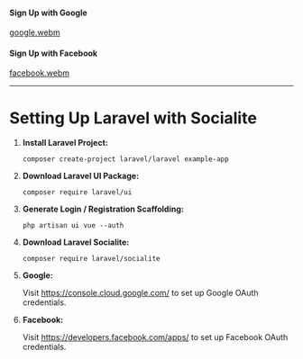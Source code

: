
#### Sign Up with Google
[google.webm](https://github.com/nahedshehata/socialSignUP/assets/109394234/a22e3583-9298-4844-ba85-4db91f843361)

#### Sign Up with Facebook
[facebook.webm](https://github.com/nahedshehata/socialSignUP/assets/109394234/ad7a2e1f-b043-490b-8c9d-905e5f77511a)

<hr>
<!DOCTYPE html>
<html>
<head>
    <title>Setting Up Laravel with Socialite</title>
</head>
<body>
    <h1>Setting Up Laravel with Socialite</h1>
    <ol>
        <li>
            <p><strong>Install Laravel Project:</strong></p>
            <pre><code>composer create-project laravel/laravel example-app</code></pre>
        </li>
        <li>
            <p><strong>Download Laravel UI Package:</strong></p>
            <pre><code>composer require laravel/ui</code></pre>
        </li>
        <li>
            <p><strong>Generate Login / Registration Scaffolding:</strong></p>
            <pre><code>php artisan ui vue --auth</code></pre>
        </li>
        <li>
            <p><strong>Download Laravel Socialite:</strong></p>
            <pre><code>composer require laravel/socialite</code></pre>
        </li>
        <li>
            <p><strong>Google:</strong></p>
            <p>Visit <a href="https://console.cloud.google.com/" target="_blank">https://console.cloud.google.com/</a> to set up Google OAuth credentials.</p>
        </li>
        <li>
            <p><strong>Facebook:</strong></p>
            <p>Visit <a href="https://developers.facebook.com/apps/" target="_blank">https://developers.facebook.com/apps/</a> to set up Facebook OAuth credentials.</p>
        </li>
    </ol>
</body>
</html>
